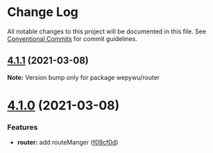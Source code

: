 # Change Log

All notable changes to this project will be documented in this file.
See [Conventional Commits](https://conventionalcommits.org) for commit guidelines.

## [4.1.1](https://github.com/zhangli344236745/wepy/compare/v4.1.0...v4.1.1) (2021-03-08)

**Note:** Version bump only for package wepywu/router





# [4.1.0](https://github.com/zhangli344236745/wepy/compare/v2.1.0...v4.1.0) (2021-03-08)


### Features

* **router:** add routeManger ([f09cf0d](https://github.com/zhangli344236745/wepy/commit/f09cf0dcd4f33e46f65b654e6c809bc04b889f37))
